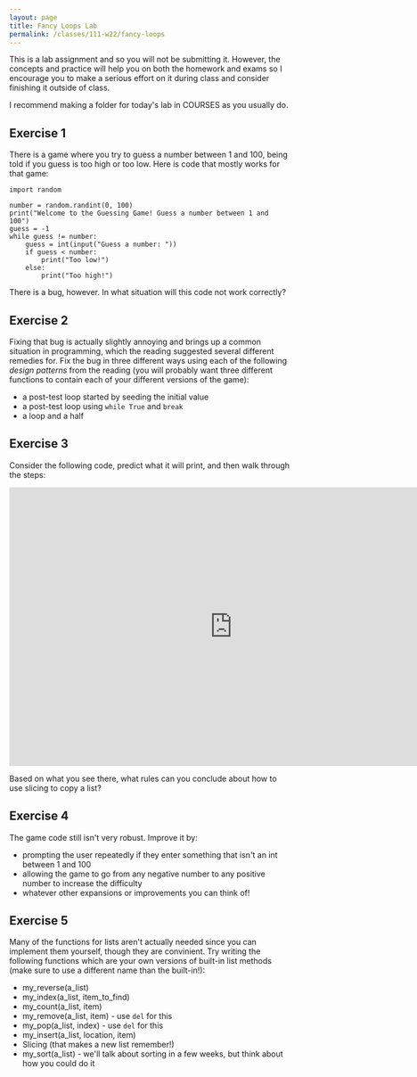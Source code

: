```yaml
---
layout: page
title: Fancy Loops Lab
permalink: /classes/111-w22/fancy-loops
---
```


This is a lab assignment and so you will not be submitting it.
However, the concepts and practice will help you on both the homework and exams so I encourage you to make a serious effort on it during class and consider finishing it outside of class.

I recommend making a folder for today's lab in COURSES as you usually do.

## Exercise 1
There is a game where you try to guess a number between 1 and 100, being told if you guess is too high or too low. 
Here is code that mostly works for that game:
```
import random

number = random.randint(0, 100)
print("Welcome to the Guessing Game! Guess a number between 1 and 100")
guess = -1
while guess != number:
    guess = int(input("Guess a number: "))
    if guess < number:
        print("Too low!")
    else:
        print("Too high!")
```

There is a bug, however. 
In what situation will this code not work correctly?

## Exercise 2
Fixing that bug is actually slightly annoying and brings up a common situation in programming, which the reading suggested several different remedies for.
Fix the bug in three different ways using each of the following *design patterns* from the reading (you will probably want three different functions to contain each of your different versions of the game):
* a post-test loop started by seeding the initial value
* a post-test loop using `while True` and `break`
* a loop and a half

## Exercise 3
Consider the following code, predict what it will print, and then walk through the steps:

<iframe width="800" height="500" frameborder="0" src="https://pythontutor.com/iframe-embed.html#code=my_list%20%3D%20%5B1,%202,%203,%204,%20%5B5,%206%5D%5D%0Amy_other_list%20%3D%20my_list%0Aslice_list%20%3D%20my_list%5B2%3A4%5D%0Acopy_list%20%3D%20my_list%5B%3A%5D%0A%0Acopy_list%5B0%5D%20%3D%2010%0Acopy_list%5B4%5D%5B0%5D%20%3D%2011%0A%0Aprint%28my_list%29&codeDivHeight=400&codeDivWidth=350&cumulative=false&curInstr=0&heapPrimitives=nevernest&origin=opt-frontend.js&py=3&rawInputLstJSON=%5B%5D&textReferences=false"> </iframe>

Based on what you see there, what rules can you conclude about how to use slicing to copy a list?

## Exercise 4
The game code still isn't very robust. 
Improve it by:
* prompting the user repeatedly if they enter something that isn't an int between 1 and 100
* allowing the game to go from any negative number to any positive number to increase the difficulty
* whatever other expansions or improvements you can think of!

## Exercise 5
Many of the functions for lists aren't actually needed since you can implement them yourself, though they are convinient.
Try writing the following functions which are your own versions of built-in list methods (make sure to use a different name than the built-in!):
* my_reverse(a_list)
* my_index(a_list, item_to_find)
* my_count(a_list, item)
* my_remove(a_list, item) - use `del` for this
* my_pop(a_list, index) - use `del` for this
* my_insert(a_list, location, item)
* Slicing (that makes a new list remember!)
* my_sort(a_list) - we'll talk about sorting in a few weeks, but think about how you could do it

